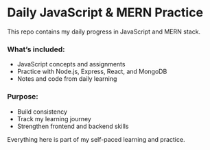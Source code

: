 # Daily JavaScript & MERN Practice

This repo contains my daily progress in JavaScript and MERN stack.

### What’s included:
- JavaScript concepts and assignments
- Practice with Node.js, Express, React, and MongoDB
- Notes and code from daily learning

### Purpose:
- Build consistency
- Track my learning journey
- Strengthen frontend and backend skills

Everything here is part of my self-paced learning and practice.
